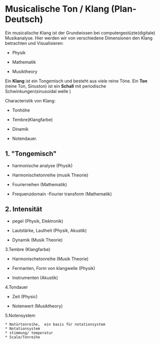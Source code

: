 # Musicalische Ton / Klang (Plan-Deutsch)

 Ein musicalische Klang ist der  Grundwissen bei computergestüzte(digitale) Musikanalyse. 
Hier werden wir von verschiedene Dimensionen den Klang betrachten und Visualisieren:

- Physik

- Mathematik

- Musiktheory

 Ein  **Klang** ist ein Tongemisch und besteht aus viele reine Töne. Ein **Ton** (reine Ton, Sinuston)  ist ein **Schall** mit  periodische Schwinkungen(sinusoidal welle )

Characteristik von Klang:

- Tonhöhe

- Tembre(Klangfarbe)

- Dinamik

- Notendauer.

## 1. "Tongemisch"

- harmonische analyse (Physik)

- Harmonischetonreihe (musik Theorie)

- Fourierreihen (Mathematik)

- Frequenzdomain -Fourier transform (Mathematik)

## 2. Intensität

* pegel (Physik, Elektronik)

* Lautstärke, Lautheit (Physik, Akustik)

* Dynamik (Musik Theorie)

 3.Tembre (Klangfarbe)

* Harmonischetonreihe (Musik Theorie)

* Fermanten, Form von klangwelle (Physik)

* Instrumenten (Akustik)

 4.Tondauer

* Zeit (Physic)

* Notenwert (Musiktheory)

 5.Notensystem

    * Natürtonreihe,  ein basis für notationsystem
    * Notationsystem
    * stimmung/ temperatur
    * Scale/Tonreihe
